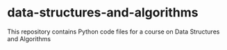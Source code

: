 # data-structures-and-algorithms
 This repository contains Python code files for a course on Data Structures and Algorithms
